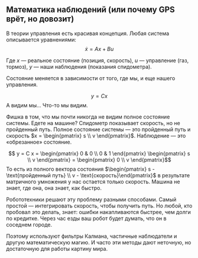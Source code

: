 ## Математика наблюдений (или почему GPS врёт, но довозит)
В теории управления есть красивая концепция. Любая система описывается уравнениями:
$$ \dot{x} = Ax + Bu $$

Где $x$ — реальное состояние (позиция, скорость), $u$ — управление (газ, тормоз), $y$ — наши
наблюдения (показания спидометра).

Состояние меняется в зависимости от того, где мы, и еще нашего управления.

$$ y = Cx $$
А видим мы... Что-то мы видим.



Фишка в том, что мы почти никогда не видим полное состояние системы. Едете на
машине? Спидометр показывает скорость, но не пройденный путь. Полное состояние системы — это пройденный путь и скорость $x = \begin{pmatrix} s \\ v \end{pmatrix}$. Наблюдение — это «обрезанное» состояние. 

$$ y = C x  = \begin{pmatrix} 0 & 0 \\ 0 & 1 \end{pmatrix} \begin{pmatrix} s \\ v \end{pmatrix} = \begin{pmatrix} 0 \\ v \end{pmatrix}$$
То есть из полного вектора состояния $\begin{pmatrix} s - \text{пройденный путь} \\ v - \text{скорость}\end{pmatrix}$ в результате матричного умножения у нас остается только скорость. Машина не знает, где она, она знает, как быстро. 

Робототехники решают эту проблему разными способами. Самый простой — интегрировать скорость, чтобы получить путь. Но любой, кто пробовал это делать, знает: ошибки накапливаются быстрее, чем долги по кредитке. Через час езды ваш робот будет думать, что он в соседнем городе.

Поэтому используют фильтры Калмана, частичные наблюдатели и другую математическую магию. И часто эти методы дают неточную, но достаточную для работы картину мира. 